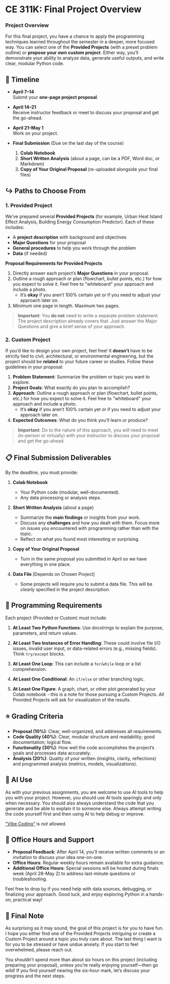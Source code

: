 # CE 311K: Final Project Overview

### **Project Overview**
For this final project, you have a chance to apply the programming techniques learned throughout the semester in a deeper, more focused way. You can select one of the **Provided Projects** (with a preset problem outline) or **propose your own custom project**. Either way, you’ll demonstrate your ability to analyze data, generate useful outputs, and write clear, modular Python code.

## :calendar: **Timeline**

- **April 7–14**  
  Submit your **one-page project proposal**.

- **April 14–21**  
  Receive instructor feedback or meet to discuss your proposal and get the go-ahead.

- **April 21–May 1**  
  Work on your project.

- **Final Submission** (Due on the last day of the course)  
  1. **Colab Notebook**  
  2. **Short Written Analysis** (about a page, can be a PDF, Word doc, or Markdown)  
  3. **Copy of Your Original Proposal** (re-uploaded alongside your final files)

## :arrow_right_hook: **Paths to Choose From**

### 1. Provided Project
We’ve prepared several **Provided Projects** (for example, Urban Heat Island Effect Analysis, Building Energy Consumption Predictor). Each of these includes:
- A **project description** with background and objectives
- **Major Questions** for your proposal
- **General procedures** to help you work through the problem
- **Data** (if needed)

**Proposal Requirements for Provided Projects**  
1. Directly answer each project’s **Major Questions** in your proposal.  
2. Outline a rough approach or plan (flowchart, bullet points, etc.) for how you expect to solve it. Feel free to "whiteboard" your approach and include a photo. 
   - It’s **okay** if you aren’t 100% certain yet or if you need to adjust your approach later on.
3. Minimum one page in length. Maximum two pages.

> **Important**: You **do not** need to write a separate problem statement. The project description already covers that. Just answer the Major Questions and give a brief sense of your approach.

### 2. Custom Project
If you’d like to design your own project, feel free! It **doesn’t** have to be strictly tied to civil, architectural, or environmental engineering, but the project should be **related** to your future career or studies. Follow these guidelines in your proposal:

1. **Problem Statement**: Summarize the problem or topic you want to explore.  
2. **Project Goals**: What exactly do you plan to accomplish?  
3. **Approach**: Outline a rough approach or plan (flowchart, bullet points, etc.) for how you expect to solve it. Feel free to "whiteboard" your approach and include a photo.
   - It’s **okay** if you aren’t 100% certain yet or if you need to adjust your approach later on.
4. **Expected Outcomes**: What do you think you’ll learn or produce?

> **Important**: Do to the nature of this approach, you _will_ need to meet (in-person or virtually) with your instructor to discuss your proposal and get the go-ahead.

## 📋 **Final Submission Deliverables**

By the deadline, you must provide:

1. **Colab Notebook**  
   - Your Python code (modular, well-documented).  
   - Any data processing or analysis steps.

2. **Short Written Analysis** (about a page)  
   - Summarize the **main findings** or insights from your work.  
   - Discuss any **challenges** and how you dealt with them. Focus more on issues you encountered with programming rather than with the topic. 
   - Reflect on what you found most interesting or surprising.

3. **Copy of Your Original Proposal**  
   - Turn in the same proposal you submitted in April so we have everything in one place.

4. **Data File** [Depends on Chosen Project]
   - Some projects will require you to submit a data file. This will be _clearly_ specified in the project description.

## 🐍 **Programming Requirements**

Each project (Provided or Custom) must include:

1. **At Least Two Python Functions**: Use docstrings to explain the purpose, parameters, and return values.

2. **At Least Two Instances of Error Handling**: These could involve file I/O issues, invalid user input, or data-related errors (e.g., missing fields). Think `try/except` blocks.

3. **At Least One Loop**: This can include a `for`/`while` loop or a list comprehension.

4. **At Least One Conditional**: An `if/else` or other branching logic.

5. **At Least One Figure**: A graph, chart, or other plot generated by your Colab notebook - this is a note for those pursuing a Custom Projects. All Provided Projects will ask for visualization of the results.

## ⭐ **Grading Criteria**

- **Proposal (10%)**: Clear, well-organized, and addresses all requirements.
- **Code Quality (40%)**: Clear, modular structure and readability; good documentation; logical flow.
- **Functionality (30%)**: How well the code accomplishes the project’s goals and processes data accurately.
- **Analysis (20%)**: Quality of your written (insights, clarity, reflections) and programmed analysis (metrics, models, visualizations).

## :robot: **AI Use**
As with your previous assignments, you are welcome to use AI tools to help you with your project. However, you should use AI tools sparingly and only when necessary. You should also always understand the code that you generate and be able to explain it to someone else. Always attempt writing the code yourself first and then using AI to help debug or improve.

["Vibe Coding"](https://en.wikipedia.org/wiki/Vibe_coding) is _not_ allowed.

## 🤝 **Office Hours and Support**

- **Proposal Feedback**: After April 14, you’ll receive written comments or an invitation to discuss your idea one-on-one.  
- **Office Hours**: Regular weekly hours remain available for extra guidance.  
- **Additional Office Hours**: Special sessions will be hosted during finals week (April 28–May 2) to address last-minute questions or troubleshooting.  

Feel free to drop by if you need help with data sources, debugging, or finalizing your approach. Good luck, and enjoy exploring Python in a hands-on, practical way!

## 🤗 **Final Note**
As surprising as it may sound, the goal of this project is for you to have fun. I hope you either find one of the Provided Projects intriguing or create a Custom Project around a topic you truly care about. The last thing I want is for you to be stressed or have undue anxiety. If you start to feel overwhelmed, please reach out.

You shouldn’t spend more than about six hours on this project (including preparing your proposal), unless you’re really enjoying yourself—then go wild! If you find yourself nearing the six-hour mark, let’s discuss your progress and the next steps.

